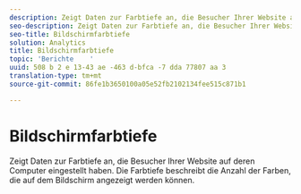 ```yaml
---
description: Zeigt Daten zur Farbtiefe an, die Besucher Ihrer Website auf deren Computer eingestellt haben. Die Farbtiefe beschreibt die Anzahl der Farben, die auf dem Bildschirm angezeigt werden können.
seo-description: Zeigt Daten zur Farbtiefe an, die Besucher Ihrer Website auf deren Computer eingestellt haben. Die Farbtiefe beschreibt die Anzahl der Farben, die auf dem Bildschirm angezeigt werden können.
seo-title: Bildschirmfarbtiefe
solution: Analytics
title: Bildschirmfarbtiefe
topic: 'Berichte    '
uuid: 508 b 2 e 13-43 ae -463 d-bfca -7 dda 77807 aa 3
translation-type: tm+mt
source-git-commit: 86fe1b3650100a05e52fb2102134fee515c871b1

---
```



# Bildschirmfarbtiefe

Zeigt Daten zur Farbtiefe an, die Besucher Ihrer Website auf deren Computer eingestellt haben. Die Farbtiefe beschreibt die Anzahl der Farben, die auf dem Bildschirm angezeigt werden können.

